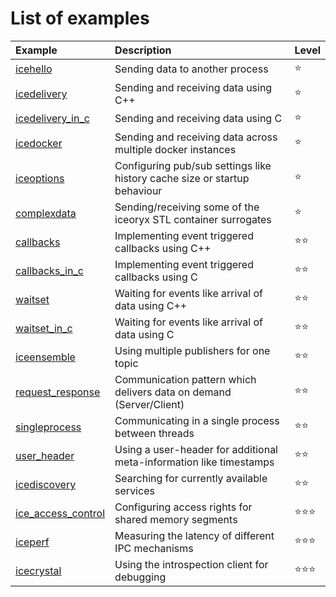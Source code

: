 # List of examples

| Example                                    | Description                                                               | Level              |
|:-------------------------------------------|:--------------------------------------------------------------------------|:-------------------|
|[icehello](./icehello/)                     | Sending data to another process                                           | :star:             |
|[icedelivery](./icedelivery/)               | Sending and receiving data using C++                                      | :star:             |
|[icedelivery_in_c](./icedelivery_in_c/)     | Sending and receiving data using C                                        | :star:             |
|[icedocker](./icedocker/)                   | Sending and receiving data across multiple docker instances               | :star:             |
|[iceoptions](./iceoptions/)                 | Configuring pub/sub settings like history cache size or startup behaviour | :star:             |
|[complexdata](./complexdata/)               | Sending/receiving some of the iceoryx STL container surrogates            | :star:             |
|[callbacks](./callbacks/)                   | Implementing event triggered callbacks using C++                          | :star::star:       |
|[callbacks_in_c](./callbacks_in_c/)         | Implementing event triggered callbacks using C                            | :star::star:       |
|[waitset](./waitset/)                       | Waiting for events like arrival of data using C++                         | :star::star:       |
|[waitset_in_c](./waitset_in_c/)             | Waiting for events like arrival of data using C                           | :star::star:       |
|[iceensemble](./iceensemble/)               | Using multiple publishers for one topic                                   | :star::star:       |
|[request_response](./request_response/)     | Communication pattern which delivers data on demand (Server/Client)       | :star::star:       |
|[singleprocess](./singleprocess/)           | Communicating in a single process between threads                         | :star::star:       |
|[user_header](./user_header/)               | Using a user-header for additional meta-information like timestamps       | :star::star:       |
|[icediscovery](./icediscovery)              | Searching for currently available services                                | :star::star:       |
|[ice_access_control](./ice_access_control/) | Configuring access rights for shared memory segments                      | :star::star::star: |
|[iceperf](./iceperf/)                       | Measuring the latency of different IPC mechanisms                         | :star::star::star: |
|[icecrystal](./icecrystal/)                 | Using the introspection client for debugging                              | :star::star::star: |
